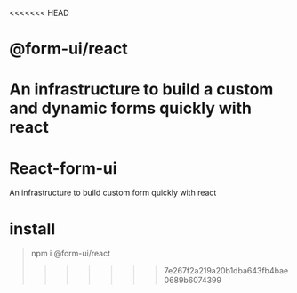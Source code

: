 <<<<<<< HEAD
# @form-ui/react
An infrastructure to build a custom and dynamic forms quickly with react
=======
# React-form-ui
An infrastructure to build custom form quickly with react


# install
> npm i @form-ui/react
>>>>>>> 7e267f2a219a20b1dba643fb4bae0689b6074399
